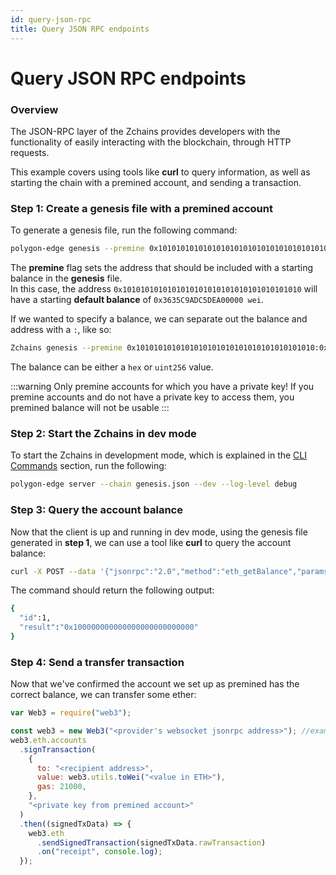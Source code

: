 ```yaml
---
id: query-json-rpc
title: Query JSON RPC endpoints
---
```


# Query JSON RPC endpoints

### Overview

The JSON-RPC layer of the Zchains provides developers with the functionality of easily interacting with the blockchain, through HTTP requests.

This example covers using tools like **curl** to query information, as well as starting the chain with a premined account, and sending a transaction.

### Step 1: Create a genesis file with a premined account

To generate a genesis file, run the following command:

```bash
polygon-edge genesis --premine 0x1010101010101010101010101010101010101010
```

The **premine** flag sets the address that should be included with a starting balance in the **genesis** file.\
In this case, the address `0x1010101010101010101010101010101010101010` will have a starting **default balance** of `0x3635C9ADC5DEA00000 wei`.

If we wanted to specify a balance, we can separate out the balance and address with a `:`, like so:

```bash
Zchains genesis --premine 0x1010101010101010101010101010101010101010:0x123123
```

The balance can be either a `hex` or `uint256` value.

:::warning Only premine accounts for which you have a private key! If you premine accounts and do not have a private key to access them, you premined balance will not be usable :::

### Step 2: Start the Zchains in dev mode

To start the Zchains in development mode, which is explained in the [CLI Commands](../get-started/cli-commands/) section, run the following:

```bash
polygon-edge server --chain genesis.json --dev --log-level debug
```

### Step 3: Query the account balance

Now that the client is up and running in dev mode, using the genesis file generated in **step 1**, we can use a tool like **curl** to query the account balance:

```bash
curl -X POST --data '{"jsonrpc":"2.0","method":"eth_getBalance","params":["0x1010101010101010101010101010101010101010", "latest"],"id":1}' localhost:8545
```

The command should return the following output:

```bash
{
  "id":1,
  "result":"0x100000000000000000000000000"
}
```

### Step 4: Send a transfer transaction

Now that we've confirmed the account we set up as premined has the correct balance, we can transfer some ether:

```js
var Web3 = require("web3");

const web3 = new Web3("<provider's websocket jsonrpc address>"); //example: ws://localhost:10002/ws
web3.eth.accounts
  .signTransaction(
    {
      to: "<recipient address>",
      value: web3.utils.toWei("<value in ETH>"),
      gas: 21000,
    },
    "<private key from premined account>"
  )
  .then((signedTxData) => {
    web3.eth
      .sendSignedTransaction(signedTxData.rawTransaction)
      .on("receipt", console.log);
  });

```
